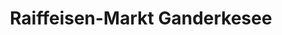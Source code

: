 ---
title: "Raiffeisen-Markt Ganderkesee"
url: /ganderkesee/raiffeisen-markt-ganderkesee/
shop: Baumarkt
---